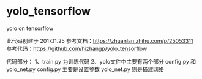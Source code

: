 # yolo_tensorflow
yolo on tensorflow

此代码创建于 2017.11.25
参考文档：https://zhuanlan.zhihu.com/p/25053311
参考代码：https://github.com/hizhangp/yolo_tensorflow

代码部分：
1、train.py 为训练代码
2、yolo文件中主要有两个部分 config.py 和 yolo_net.py
config.py 主要是设置参数
yolo_net.py 则是搭建网络